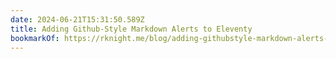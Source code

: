 ```yaml
---
date: 2024-06-21T15:31:50.589Z
title: Adding Github-Style Markdown Alerts to Eleventy
bookmarkOf: https://rknight.me/blog/adding-githubstyle-markdown-alerts-to-eleventy/
---
```

